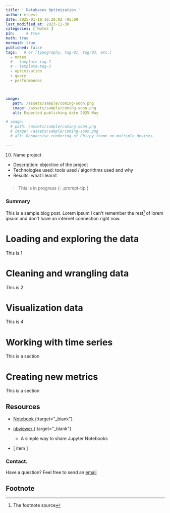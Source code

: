 ```yaml
---
title: ' Databases Optimization '
author: ernest
date: 2025-01-10 16:20:02 -05:00
last_modified_at: 2023-11-30
categories: [ Notes ]
pin:     # true
math: true
mermaid: true
published: false
tags:   # or [typography, tag-01, tag-02, etc.]
  - notes
  # - tamplate-tag-2
  # - template-tag-3
  - optimization
  - query
  - performances



image: 
   path: /assets/sample/coming-soon.png
   image: /assets/sample/coming-soon.png
   alt: Expected publishing date 2025 May

# image: 
  # path: /assets/sample/coming-soon.png
  # image: /assets/sample/coming-soon.png
  # alt: Responsive rendering of Chirpy theme on multiple devices.

---
```





<!-- 

> DISCLAIMER
- The information contained in this report/article/note is meant for the purposes of information only and is not intended to be investment, legal, tax or other advice, nor is it intended to be relied upon in making an investment or other decision. This report is provided with the understanding that the authors and publishers are not providing advice on legal, economic, investment or other professional issues and services. 
- I am not responsible for the content of websites and information resources that may be referenced in the report. The access provided to these sites or the provision of such information resources does not constitute an endorsement by myself. of the information contained therein. However, unless expressly stated otherwise, the opinions, recommendations, findings, interpretations and conclusions expressed in this report represent the views of myself. 
- The inclusion of company examples does not in any way constitute an endorsement of these organisations by myself or the signatories to the Principles for Responsible Investment. While I have endeavoured to ensure that the information contained in this report has been obtained from reliable and up-to-date sources, the changing nature of statistics, laws, rules and regulations may result in delays, omissions or inaccuracies in information contained in this report. I am not responsible for any errors or omissions, or for any decision made or action taken based on information contained in this report, or for any loss or damage arising from or caused by such decision or action. All information in this report is provided “as-is”, with no guarantee of completeness, accuracy, timeliness or of the results obtained from the use of this information, and without warranty of any kind, expressed or implied.
{: .prompt-info }


All content provided is for informational purposes only and shown case studies examples for open source data resources. The articles, notes and case study on this website are my own the way on seen opportunities and problem-solving but don’t necessarily represent the positions, strategies, or opinions of my past or current employer or its subsidiaries. I make no representations as to the accuracy or completeness of any information found here or by following any links. I will not be liable for any errors or omissions in this information nor for the availability of this information. I will not be liable for any losses, injuries, or damages from the display or use of this information.


-->


<!-- 

2000 = sample notes / starting point 
2009 = articles and needs to be work ASAP 
2019 = work in progress stage
2020 = work in standby stage
2023 = nothing in this section 
2024 = notes / work / article published
2025 = work for 2025 / site & schedule the linkedin articles posting

-->

10. Name project
  - Description: objective of the project 
  - Technologies used: tools used / algorithms used and why 
  - Results: what I learnt


<!--

Bank Customer Churn Prediction
Description: The main objective of the Bank Customer Churn Prediction project is to analyze the demographics in order to predict whether a customer will leave the bank or not.
Technologies Used: The notebooks uses Random Forest Classifier and Decision Tree Classifier
Results: The Random Forest Classifier and Decision Tree Classifier performed equally well with an accuracy of 87%


###  License
This project is licensed under the MIT License. You are free to use the code and resources for educational or personal purposes with citation or reference to the original code and resources used.


The MIT License (MIT) / https://mit-license.org/
Copyright © 2024 <copyright holders>

Permission is hereby granted, free of charge, to any person obtaining a copy of this software and associated documentation files (the “Software”), to deal in the Software without restriction, including without limitation the rights to use, copy, modify, merge, publish, distribute, sublicense, and/or sell copies of the Software, and to permit persons to whom the Software is furnished to do so, subject to the following conditions:

The above copyright notice and this permission notice shall be included in all copies or substantial portions of the Software.

THE SOFTWARE IS PROVIDED “AS IS”, WITHOUT WARRANTY OF ANY KIND, EXPRESS OR IMPLIED, INCLUDING BUT NOT LIMITED TO THE WARRANTIES OF MERCHANTABILITY, FITNESS FOR A PARTICULAR PURPOSE AND NONINFRINGEMENT. IN NO EVENT SHALL THE AUTHORS OR COPYRIGHT HOLDERS BE LIABLE FOR ANY CLAIM, DAMAGES OR OTHER LIABILITY, WHETHER IN AN ACTION OF CONTRACT, TORT OR OTHERWISE, ARISING FROM, OUT OF OR IN CONNECTION WITH THE SOFTWARE OR THE USE OR OTHER DEALINGS IN THE SOFTWARE.

-->


### 

> This is in progress 
{: .prompt-tip }


### Summary


This is a sample blog post. Lorem ipsum I can't remember the rest[^1] of lorem ipsum and don't have an internet connection right now. 



# Loading and exploring the data

  This is 1

# Cleaning and wrangling data

  This is 2

# Visualization data
  
  This is 4


# Working with time series

  This is a section

# Creating new metrics

  This is a section





## Resources

  - [ Notebook ]( /assets/projects/wheat_seeds.html ){:target="_blank"}
  - [ nbviewer ]( https://nbviewer.org/ ){:target="_blank"}
      - A simple way to share Jupyter Notebooks

  - [ item ]








### Contact. 

Have a question? Feel free to send an [email](mailto:s.ernest@gmx.us) 



## Footnote

[^1]: The footnote source


